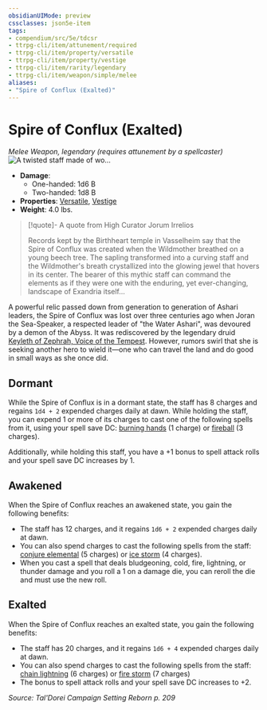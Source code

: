 ```yaml
---
obsidianUIMode: preview
cssclasses: json5e-item
tags:
- compendium/src/5e/tdcsr
- ttrpg-cli/item/attunement/required
- ttrpg-cli/item/property/versatile
- ttrpg-cli/item/property/vestige
- ttrpg-cli/item/rarity/legendary
- ttrpg-cli/item/weapon/simple/melee
aliases: 
- "Spire of Conflux (Exalted)"
---
```

# Spire of Conflux (Exalted)
*Melee Weapon, legendary (requires attunement by a spellcaster)*  
![A twisted staff made of wo...](/3-Mechanics/CLI/items/img/spireofconflux.webp#right "A twisted staff made of wood and vines shaped like a sheperd's crook with a glowing blue crystal in the center of the crook.")  

- **Damage**:
  - One-handed: 1d6 B
  - Two-handed: 1d8 B
- **Properties**: [Versatile](/3-Mechanics/CLI/rules/item-properties.md#Versatile), [Vestige](/3-Mechanics/CLI/rules/item-properties.md#Vestige)
- **Weight**: 4.0 lbs.

> [!quote]- A quote from High Curator Jorum Irrelios  
> 
> Records kept by the Birthheart temple in Vasselheim say that the Spire of Conflux was created when the Wildmother breathed on a young beech tree. The sapling transformed into a curving staff and the Wildmother's breath crystallized into the glowing jewel that hovers in its center. The bearer of this mythic staff can command the elements as if they were one with the enduring, yet ever-changing, landscape of Exandria itself...

A powerful relic passed down from generation to generation of Ashari leaders, the Spire of Conflux was lost over three centuries ago when Joran the Sea-Speaker, a respected leader of "the Water Ashari", was devoured by a demon of the Abyss. It was rediscovered by the legendary druid [Keyleth of Zephrah, Voice of the Tempest](/3-Mechanics/CLI/bestiary/npc/keyleth-voice-of-the-tempest-tdcsr.md). However, rumors swirl that she is seeking another hero to wield it—one who can travel the land and do good in small ways as she once did.

## Dormant

While the Spire of Conflux is in a dormant state, the staff has 8 charges and regains `1d4 + 2` expended charges daily at dawn. While holding the staff, you can expend 1 or more of its charges to cast one of the following spells from it, using your spell save DC: [burning hands](/3-Mechanics/CLI/spells/burning-hands.md) (1 charge) or [fireball](/3-Mechanics/CLI/spells/fireball.md) (3 charges).

Additionally, while holding this staff, you have a +1 bonus to spell attack rolls and your spell save DC increases by 1.

## Awakened

When the Spire of Conflux reaches an awakened state, you gain the following benefits:

- The staff has 12 charges, and it regains `1d6 + 2` expended charges daily at dawn.  
- You can also spend charges to cast the following spells from the staff: [conjure elemental](/3-Mechanics/CLI/spells/conjure-elemental.md) (5 charges) or [ice storm](/3-Mechanics/CLI/spells/ice-storm.md) (4 charges).  
- When you cast a spell that deals bludgeoning, cold, fire, lightning, or thunder damage and you roll a 1 on a damage die, you can reroll the die and must use the new roll.  

## Exalted

When the Spire of Conflux reaches an exalted state, you gain the following benefits:

- The staff has 20 charges, and it regains `1d6 + 4` expended charges daily at dawn.  
- You can also spend charges to cast the following spells from the staff: [chain lightning](/3-Mechanics/CLI/spells/chain-lightning.md) (6 charges) or [fire storm](/3-Mechanics/CLI/spells/fire-storm.md) (7 charges)  
- The bonus to spell attack rolls and your spell save DC increases to +2.  

*Source: Tal'Dorei Campaign Setting Reborn p. 209*